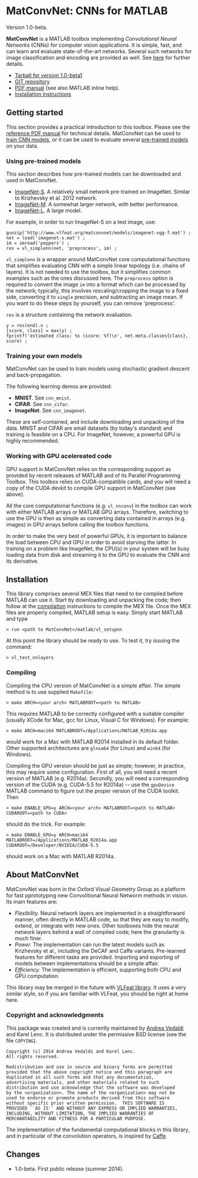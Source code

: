 # MatConvNet: CNNs for MATLAB

Version 1.0-beta.

**MatConvNet** is a MATLAB toolbox implementing *Convolutional Neural
Networks* (CNNs) for computer vision applications. It is simple, fast,
and can learn and evaluate state-of-the-art networks. Several such
networks for image classification and encoding are provided as
well. See [here](#about) for further details.

- [Tarball for version 1.0-beta1](download/matconvnet-1.0-beta1.tar.gz)
- [GIT repository](http://www.github.com/vlfeat/matconvnet.git)
- [PDF manual](matconvnet-manual.pdf) (see also MATLAB inline help).
- [Installation instructions](#installing)

## Getting started

This section provides a practical introduction to this toolbox.
Please see the [reference PDF manual](matconvnet-manual.pdf) for
technical details. MatConvNet can be used to
[train CNN models](#training), or it can be used to evaluate several
[pre-trained models](#pretrained) on your data.

### <span id='pretrained'></span> Using pre-trained models

This section describes how pre-trained models can be downloaded and
used in MatConvNet.

- [ImageNet-S]('http://www.vlfeat.org/matconvnet/models/imagenet-vgg-f.mat').
  A relatively small network pre-trained on
  ImageNet. Similar to Krizhevsky et al. 2012 network.
- [ImageNet-M](). A somewhat larger network, with better performance.
- [ImageNet-L](). A large model.

For example, in order to run ImageNet-S on a test image, use:

    gunzip('http://www.vlfeat.org/matconvnet/models/imagenet-vgg-f.mat') ;
    net = load('imagenet-s.mat') ;
    im = imread('peppers') ;
    res = vl_simplenn(net, 'preprocess', im) ;

`vl_simplenn` is a wrapper around MatConvNet core computational
functions that simplifies evaluating CNN with a simple linear topology
(i.e. chains of layers). It is not needed to use the toolbox, but it
simplifies common examples such as the ones discussed here. The
`preprocess` option is required to convert the image `im` into a
format which can be processed by the network; typically, this involves
rescaling/cropping the image to a fixed side, converting it to
`single` precision, and subtracting an image mean. If you want to do
these steps by yourself, you can remove 'preprocess'.

`res` is a structure containing the network evaluation.

    y = res(end).x ;
    [score, class] = max(y) ;
    fprintf('estimated class: %s (score: %f)\n', net.meta.classes{class}, score) ;

### <span id='training'></span> Training your own models

MatConvNet can be used to train models using stochastic gradient
descent and back-propagation.

The following learning demos are provided:

- **MNIST**. See `cnn_mnist`.
- **CIFAR**. See `cnn_cifar`.
- **ImageNet**. See `cnn_imagenet`.

These are self-contained, and include downloading and unpacking of the
data. MNIST and CIFAR are small datasets (by today's standard) and
training is feasible on a CPU. For ImageNet, however, a powerful GPU
is highly recommended.

###  <span id='gpu'></span> Working with GPU acelereated code

GPU support in MatConvNet relies on the corresponding support as
provided by recent releases of MATLAB and of its Parallel Programming
Toolbox. This toolbox relies on CUDA-compatible cards, and you will
need a copy of the CUDA devkit to compile GPU support in MatConvNet
(see above).

All the core computational functions (e.g. `vl_nnconv`) in the toolbox
can work with either MATLAB arrays or MATLAB GPU arrays. Therefore,
switching to use the GPU is then as simple as converting data
contained in arrays (e.g. images) in GPU arrays before calling the
toolbox functions.

In order to make the very best of powerful GPUs, it is important to
balance the load between CPU and GPU in order to avoid starving the
latter. In training on a problem like ImageNet, the CPU(s) in your
system will be busy loading data from disk and streaming it to the GPU
to evaluate the CNN and its derivative.

## <span id='installing'></span> Installation

This library comprises several MEX files that need to be compiled
before MATLAB can use it. Start by downloading and unpacking the code;
then follow at the [compilation](#compiling) instructions to compile
the MEX file. Once the MEX files are properly compiled, MATLAB setup
is easy. Simply start MATLAB and type

    > run <path to MatConvNet>/matlab/vl_setupnn

At this point the library should be ready to use. To test it, try
issuing the command:

    > vl_test_nnlayers

### <span id='compiling'></span> Compiling

Compiling the CPU version of MatConvNet is a simple affair. The simple
method is to use supplied `Makefile`:

    > make ARCH=<your arch> MATLABROOT=<path to MATLAB>

This requires MATLAB to be correctly configured with a suitable
compiler (usually XCode for Mac, gcc for Linux, Visual C for Windows).
For example:

    > make ARCH=maci64 MATLABROOT=/Applications/MATLAB_R2014a.app

would work for a Mac with MATLAB R2014 installed in its default
folder. Other supported architectures are `glnxa64` (for Linux) and
`win64` (for Windows).

Compiling the GPU version should be just as simple; however, in
practice, this may require some configuration. First of all, you will
need a recent version of MATLAB (e.g. R2014a). Secondly, you will need
a corresponding version of the CUDA (e.g. CUDA-5.5 for R2014a) -- use
the `gpuDevice` MATLAB command to figure out the proper version of the
CUDA toolkit. Then

    > make ENABLE_GPU=y ARCH=<your arch> MATLABROOT=<path to MATLAB> CUDAROOT=<path to CUDA>

should do the trick. For example:

    > make ENABLE_GPU=y ARCH=maci64 MATLABROOT=/Applications/MATLAB_R2014a.app CUDAROOT=/Developer/NVIDIA/CUDA-5.5

should work on a Mac with MATLAB R2014a.

## <span id='about'></span> About MatConvNet

MatConvNet was born in the Oxford Visual Geometry Group as a platform
for fast pprototyping new Convolitional Neural Networm methods in
vision. Its main features are:

- *Flexibility.* Neural network layers are implemented in a
  straightforward manner, often directly in MATLAB code, so that they
  are easy to modify, extend, or integrate with new ones. Other
  toolboxes hide the neural network layers behind a wall of compiled
  code; here the granularity is much finer.
- *Power.* The implementation can run the latest models such as
  Krizhevsky et al., including the DeCAF and Caffe
  variants. Pre-learned features for different tasks are provided.
  Importing and exporting of models between implementations should be
  a simple affair.
- *Efficiency.* The implementation is efficient, supporting both
  CPU and GPU computation.

This library may be merged in the future with
[VLFeat library](http://www.vlfeat.org/). It uses a very similar
style, so if you are familiar with VLFeat, you should be right at home
here.

### Copyright and acknowledgments

This package was created and is currently maintained by
[Andrea Vedaldi](http://www.robots.ox.ac.uk/~vedaldi) and Karel
Lenc. It is distributed under the permissive BSD license (see the file
`COPYING`).

    Copyright (c) 2014 Andrea Vedaldi and Karel Lenc.
    All rights reserved.

    Redistribution and use in source and binary forms are permitted
    provided that the above copyright notice and this paragraph are
    duplicated in all such forms and that any documentation,
    advertising materials, and other materials related to such
    distribution and use acknowledge that the software was developed
    by the <organization>. The name of the <organization> may not be
    used to endorse or promote products derived from this software
    without specific prior written permission.  THIS SOFTWARE IS
    PROVIDED ``AS IS'' AND WITHOUT ANY EXPRESS OR IMPLIED WARRANTIES,
    INCLUDING, WITHOUT LIMITATION, THE IMPLIED WARRANTIES OF
    MERCHANTABILITY AND FITNESS FOR A PARTICULAR PURPOSE.

The implementation of the fundamental computational blocks in this
library, and in particular of the convolution operators, is inspired
by [Caffe](http://caffe.berkeleyvision.org).

  
## Changes

- 1.0-beta. First public release (summer 2014).
